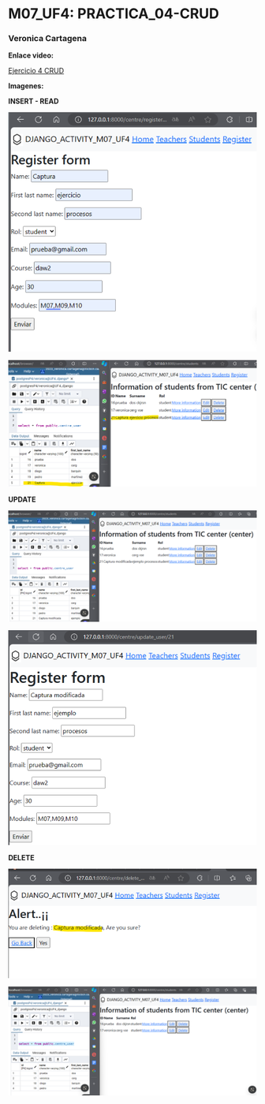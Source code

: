 # M07_UF4: PRACTICA_04-CRUD

### Veronica Cartagena
**Enlace video:** 

[Ejercicio 4 CRUD](https://drive.google.com/file/d/1fVOnkkf1bgzLC3HoTojIa8Q13WEY_EDR/view?usp=sharing)

**Imagenes:**


**INSERT - READ**

![imagen_01](img/Crud/01_register_insert.png)

![imagen_02](img/Crud/02_read_insert.png)

**UPDATE**

![imagen_03](img/Crud/03_update.png)

![imagen_04](img/Crud/04_update.png)


**DELETE**

![imagen_05](img/Crud/05_delete.png)

![imagen_06](img/Crud/06_delete.png)

